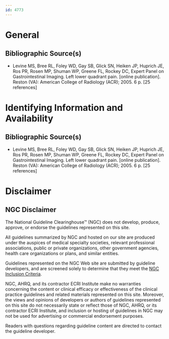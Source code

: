 ```yaml
---
id: 4773
---
```


# General

## Bibliographic Source(s)

- Levine MS, Bree RL, Foley WD, Gay SB, Glick SN, Heiken JP, Huprich JE, Ros PR, Rosen MP, Shuman WP, Greene FL, Rockey DC, Expert Panel on Gastrointestinal Imaging. Left lower quadrant pain. [online publication]. Reston (VA): American College of Radiology (ACR); 2005. 6 p. [25 references]

# Identifying Information and Availability

## Bibliographic Source(s)

- Levine MS, Bree RL, Foley WD, Gay SB, Glick SN, Heiken JP, Huprich JE, Ros PR, Rosen MP, Shuman WP, Greene FL, Rockey DC, Expert Panel on Gastrointestinal Imaging. Left lower quadrant pain. [online publication]. Reston (VA): American College of Radiology (ACR); 2005. 6 p. [25 references]

# Disclaimer

## NGC Disclaimer

The National Guideline Clearinghouse™ (NGC) does not develop, produce, approve, or endorse the guidelines represented on this site.

All guidelines summarized by NGC and hosted on our site are produced under the auspices of medical specialty societies, relevant professional associations, public or private organizations, other government agencies, health care organizations or plans, and similar entities.

Guidelines represented on the NGC Web site are submitted by guideline developers, and are screened solely to determine that they meet the [NGC Inclusion Criteria](/help-and-about/summaries/inclusion-criteria).

NGC, AHRQ, and its contractor ECRI Institute make no warranties concerning the content or clinical efficacy or effectiveness of the clinical practice guidelines and related materials represented on this site. Moreover, the views and opinions of developers or authors of guidelines represented on this site do not necessarily state or reflect those of NGC, AHRQ, or its contractor ECRI Institute, and inclusion or hosting of guidelines in NGC may not be used for advertising or commercial endorsement purposes.

Readers with questions regarding guideline content are directed to contact the guideline developer.

